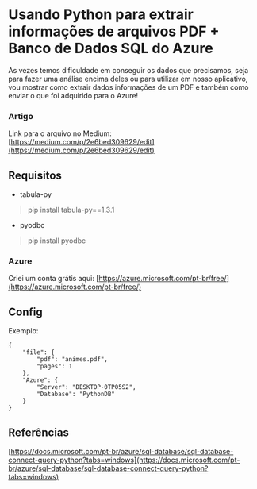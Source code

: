 
# Usando Python para extrair informações de arquivos PDF + Banco de Dados SQL do Azure

As vezes temos dificuldade em conseguir os dados que precisamos, seja para fazer uma análise encima deles ou para utilizar em nosso aplicativo, vou mostrar como extrair dados informações de um PDF e também como enviar o que foi adquirido para o Azure!

### Artigo
Link para o arquivo no Medium: [https://medium.com/p/2e6bed309629/edit](https://medium.com/p/2e6bed309629/edit)
 
## Requisitos

- tabula-py
> pip install tabula-py==1.3.1

- pyodbc
> pip install pyodbc

### Azure 

Criei um conta grátis aqui: [https://azure.microsoft.com/pt-br/free/](https://azure.microsoft.com/pt-br/free/)

## Config
Exemplo:

```
{
    "file": {
        "pdf": "animes.pdf",
        "pages": 1
    },
    "Azure": {
        "Server": "DESKTOP-0TP05S2",
        "Database": "PythonDB"
    }
}
```

## Referências

[https://docs.microsoft.com/pt-br/azure/sql-database/sql-database-connect-query-python?tabs=windows](https://docs.microsoft.com/pt-br/azure/sql-database/sql-database-connect-query-python?tabs=windows)